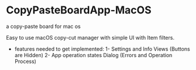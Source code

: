 # CopyPasteBoardApp-MacOS
a copy-paste board for mac os

Easy to use macOS copy-cut manager with simple UI with Item filters.

- features needed to get implemented:
1- Settings and Info Views (Buttons are Hidden)
2- App operation states Dialog (Errors and Operation Process)
